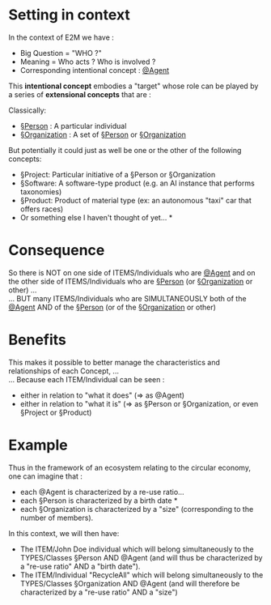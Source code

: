 Setting in context
==
In the context of E2M we have :
* Big Question = "WHO ?"
* Meaning = Who acts ? Who is involved ?
* Corresponding intentional concept : <a href="https://github.com/iPlumb3r/EcosystemMapping/blob/master/1_Semantic/Conceptionary/%40Agent.md">@Agent</a>

This __intentional concept__ embodies a "target" whose role can be played by a series of __extensional concepts__ that are :

Classically:
* <a href="https://github.com/iPlumb3r/EcosystemMappingModel/blob/master/1_Semantic/Conceptionary/%C2%A7Person.md">§Person</a> : A particular individual
* <a href="https://github.com/iPlumb3r/EcosystemMappingModel/blob/master/1_Semantic/Conceptionary/%C2%A7Organization.md">§Organization</a> : A set of <a href="https://github.com/iPlumb3r/EcosystemMappingModel/blob/master/1_Semantic/Conceptionary/%C2%A7Person.md">§Person</a> or <a href="https://github.com/iPlumb3r/EcosystemMappingModel/blob/master/1_Semantic/Conceptionary/%C2%A7Organization.md">§Organization</a>   

But potentially it could just as well be one or the other of the following concepts:
* §Project: Particular initiative of a §Person or §Organization
* §Software: A software-type product (e.g. an AI instance that performs taxonomies)
* §Product: Product of material type (ex: an autonomous "taxi" car that offers races)
* Or something else I haven't thought of yet... *

Consequence
==
So there is NOT on one side of ITEMS/Individuals who are <a href="https://github.com/iPlumb3r/EcosystemMapping/blob/master/1_Semantic/Conceptionary/%40Agent.md">@Agent</a> and on the other side of ITEMS/Individuals who are <a href="https://github.com/iPlumb3r/EcosystemMappingModel/blob/master/1_Semantic/Conceptionary/%C2%A7Person.md">§Person</a> (or <a href="https://github.com/iPlumb3r/EcosystemMappingModel/blob/master/1_Semantic/Conceptionary/%C2%A7Organization.md">§Organization</a> or other) ...   
... BUT many ITEMS/Individuals who are SIMULTANEOUSLY both of the <a href="https://github.com/iPlumb3r/EcosystemMapping/blob/master/1_Semantic/Conceptionary/%40Agent.md">@Agent</a> AND of the <a href="https://github.com/iPlumb3r/EcosystemMappingModel/blob/master/1_Semantic/Conceptionary/%C2%A7Person.md">§Person</a> (or of the <a href="https://github.com/iPlumb3r/EcosystemMappingModel/blob/master/1_Semantic/Conceptionary/%C2%A7Organization.md">§Organization</a> or other)

Benefits
==
This makes it possible to better manage the characteristics and relationships of each Concept, ...   
... Because each ITEM/Individual can be seen :
* either in relation to "what it does" (=> as @Agent)
* either in relation to "what it is" (=> as §Person or §Organization, or even §Project or §Product)

Example
==
Thus in the framework of an ecosystem relating to the circular economy, one can imagine that : 
* each @Agent is characterized by a re-use ratio...
* each §Person is characterized by a birth date * 
* each §Organization is characterized by a "size" (corresponding to the number of members).

In this context, we will then have:
* The ITEM/John Doe individual which will belong simultaneously to the TYPES/Classes §Person AND @Agent (and will thus be characterized by a "re-use ratio" AND a "birth date").
* The ITEM/Individual "RecycleAll" which will belong simultaneously to the TYPES/Classes §Organization AND @Agent (and will therefore be characterized by a "re-use ratio" AND a "size")

